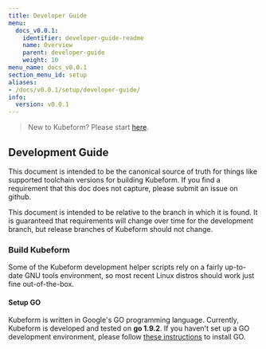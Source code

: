 ```yaml
---
title: Developer Guide
menu:
  docs_v0.0.1:
    identifier: developer-guide-readme
    name: Overview
    parent: developer-guide
    weight: 10
menu_name: docs_v0.0.1
section_menu_id: setup
aliases:
- /docs/v0.0.1/setup/developer-guide/
info:
  version: v0.0.1
---
```


> New to Kubeform? Please start [here](/docs/v0.0.1/concepts/README).

## Development Guide
This document is intended to be the canonical source of truth for things like supported toolchain versions for building Kubeform.
If you find a requirement that this doc does not capture, please submit an issue on github.

This document is intended to be relative to the branch in which it is found. It is guaranteed that requirements will change over time
for the development branch, but release branches of Kubeform should not change.

### Build Kubeform
Some of the Kubeform development helper scripts rely on a fairly up-to-date GNU tools environment, so most recent Linux distros should
work just fine out-of-the-box.

#### Setup GO
Kubeform is written in Google's GO programming language. Currently, Kubeform is developed and tested on **go 1.9.2**. If you haven't set up a GO
development environment, please follow [these instructions](https://golang.org/doc/code.html) to install GO.

